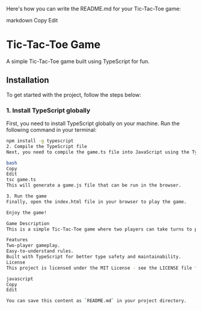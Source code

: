 Here's how you can write the README.md for your Tic-Tac-Toe game:

markdown
Copy
Edit
# Tic-Tac-Toe Game

A simple Tic-Tac-Toe game built using TypeScript for fun.

## Installation

To get started with the project, follow the steps below:

### 1. Install TypeScript globally

First, you need to install TypeScript globally on your machine. Run the following command in your terminal:

```bash
npm install -g typescript
2. Compile the TypeScript file
Next, you need to compile the game.ts file into JavaScript using the TypeScript compiler. To do this, run the following command:

bash
Copy
Edit
tsc game.ts
This will generate a game.js file that can be run in the browser.

3. Run the game
Finally, open the index.html file in your browser to play the game.

Enjoy the game!

Game Description
This is a simple Tic-Tac-Toe game where two players can take turns to place their marks (X or O) on a 3x3 grid. The first player to align three of their marks in a row (horizontally, vertically, or diagonally) wins the game.

Features
Two-player gameplay.
Easy-to-understand rules.
Built with TypeScript for better type safety and maintainability.
License
This project is licensed under the MIT License - see the LICENSE file for details.

javascript
Copy
Edit

You can save this content as `README.md` in your project directory.
